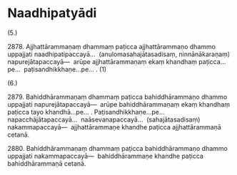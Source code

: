

# Naadhipatyādi






(5.)

2878\. Ajjhattārammaṇaṃ dhammaṃ paṭicca ajjhattārammaṇo dhammo uppajjati naadhipatipaccayā…  (anulomasahajātasadisaṃ, ninnānākaraṇaṃ) napurejātapaccayā—  arūpe ajjhattārammaṇaṃ ekaṃ khandhaṃ paṭicca…pe…  paṭisandhikkhaṇe…pe… . (1)

(6.)

2879\. Bahiddhārammaṇaṃ dhammaṃ paṭicca bahiddhārammaṇo dhammo uppajjati napurejātapaccayā—  arūpe bahiddhārammaṇaṃ ekaṃ khandhaṃ paṭicca tayo khandhā…pe… . Paṭisandhikkhaṇe…pe…  napacchājātapaccayā…  naāsevanapaccayā…  (sahajātasadisaṃ) nakammapaccayā—  ajjhattārammaṇe khandhe paṭicca ajjhattārammaṇā cetanā.

2880\. Bahiddhārammaṇaṃ dhammaṃ paṭicca bahiddhārammaṇo dhammo uppajjati nakammapaccayā—  bahiddhārammaṇe khandhe paṭicca bahiddhārammaṇā cetanā.



